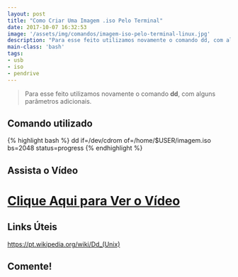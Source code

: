 ```yaml
---
layout: post
title: "Como Criar Uma Imagem .iso Pelo Terminal"
date: 2017-10-07 16:32:53
image: '/assets/img/comandos/imagem-iso-pelo-terminal-linux.jpg'
description: "Para esse feito utilizamos novamente o comando dd, com alguns parâmetros adicionais."
main-class: 'bash'
tags:
- usb
- iso
- pendrive
---
```


> Para esse feito utilizamos novamente o comando __dd__, com alguns parâmetros adicionais.

## Comando utilizado
{% highlight bash %}
dd if=/dev/cdrom of=/home/$USER/imagem.iso bs=2048 status=progress
{% endhighlight %}

## Assista o Vídeo

# [Clique Aqui para Ver o Vídeo](https://www.youtube.com/watch?v=5_PnqRjB0sw)


## Links Úteis

<https://pt.wikipedia.org/wiki/Dd_(Unix)>

## Comente!
